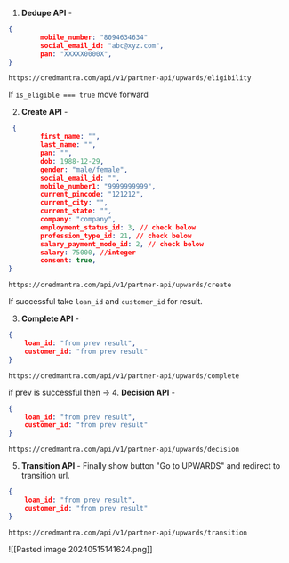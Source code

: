 1. **Dedupe API** -
```json
{
        mobile_number: "8094634634"
        social_email_id: "abc@xyz.com",
        pan: "XXXXX0000X",
}
```
```
https://credmantra.com/api/v1/partner-api/upwards/eligibility
```
If ```is_eligible === true``` move forward

2. **Create API** -
```json
 {
        first_name: "",
        last_name: "",
        pan: "",
        dob: 1988-12-29,
        gender: "male/female",
        social_email_id: "",
        mobile_number1: "9999999999",
        current_pincode: "121212",
        current_city: "",
        current_state: "",
        company: "company",
        employment_status_id: 3, // check below
        profession_type_id: 21, // check below
        salary_payment_mode_id: 2, // check below
        salary: 75000, //integer
        consent: true,
}
```
```
https://credmantra.com/api/v1/partner-api/upwards/create
```
If successful take ```loan_id``` and ```customer_id``` for result.
<div style="page-break-after: always;"></div>

3. **Complete API** -
```json
{
	loan_id: "from prev result",
    customer_id: "from prev result"
}
```
```
https://credmantra.com/api/v1/partner-api/upwards/complete
```
if prev is successful then ->
4. **Decision API** -
```json
{
	loan_id: "from prev result",
    customer_id: "from prev result"
}
```
```
https://credmantra.com/api/v1/partner-api/upwards/decision
```
5.  **Transition API** - 
Finally show button "Go to UPWARDS" and redirect to transition url.
```json
{
	loan_id: "from prev result",
    customer_id: "from prev result"
}
```
```
https://credmantra.com/api/v1/partner-api/upwards/transition
```


![[Pasted image 20240515141624.png]]